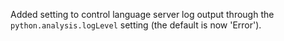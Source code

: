Added setting to control language server log output through the `python.analysis.logLevel` setting (the default is now 'Error').

